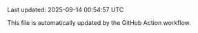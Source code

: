 Last updated: 2025-09-14 00:54:57 UTC

This file is automatically updated by the GitHub Action workflow.
